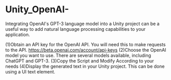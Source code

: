 # Unity_OpenAI-
Integrating OpenAI's GPT-3 language model into a Unity project can be a useful way to add natural language processing capabilities to your application.

(1)Obtain an API key for the OpenAI API. You will need this to make requests to the API.
https://beta.openai.com/account/api-keys
(2)Choose the OpenAI model you want to use. There are several models available, including ChatGPT and GPT-3.
(3)Copy the Script and Modify According to your needs
(4)Display the generated text in your Unity project. This can be done using a UI text element.
